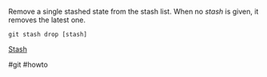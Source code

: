 Remove a single stashed state from the stash list. When no _stash_ is given, it removes the latest one.

```
git stash drop [stash]
```

[Stash](Git_Stages_1Stash)

#git  #howto 